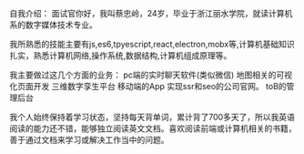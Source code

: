 自我介绍：
面试官你好，我叫蔡忠岭，24岁，毕业于浙江丽水学院，就读计算机系的数字媒体技术专业。

我所熟悉的技能主要有js,es6,tpyescript,react,electron,mobx等,计算机基础知识扎实，熟悉计算机网络,操作系统,数据结构,计算机组成原理等。

我主要做过这几个方面的业务：
pc端的实时聊天软件(类似微信)
地图相关的可视化页面开发
三维数字孪生平台
移动端的App
实现ssr和seo的公司官网。
toB的管理后台

我个人始终保持着学习状态，坚持每天背单词，累计背了700多天了，所以我英语阅读的能力还不错，能够独立阅读英文文档。喜欢阅读前端或计算机相关的书籍，善于通过文档来学习或解决工作当中的问题。
